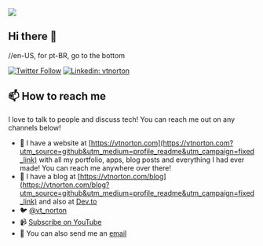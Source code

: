 <img src='https://vtnorton.com/wp-content/themes/vtn_heartthrob/img/pages/partials/vitor.jpg' />

## Hi there 👋

//en-US, for pt-BR, go to the bottom

[![Twitter Follow](https://img.shields.io/twitter/follow/vt_norton?label=Follow)](https://twitter.com/vt_norton)
[![Linkedin: vtnorton](https://img.shields.io/badge/-Vítor%20Norton-blue?style=flat-square&logo=Linkedin&logoColor=white&link=https://www.linkedin.com/in/vtnorton/)](https://www.linkedin.com/in/vtnorton/)
<!--
My name is Lucas Santos (he/him). I'm a [Cloud Developer Advocate](https://developer.microsoft.com/en-us/advocates/lucas-santos) at @microsoft from Brazil! I'm working mostly with containers and Kubernetes along with Node.js and TypeScript! I love Open-Source and I'm a developer since 2011! I love to teach and learn! I'm a former [Microsoft MVP](https://mvp.microsoft.com/en-us/PublicProfile/5003259) and an active [Google Developer Expert](https://developers.google.com/community/experts/directory/profile/profile-lucas_santos).

- :book: I [wrote a book](https://tudosobrekubernetes.tech/?utm_source=github&utm_medium=profile_readme&utm_campaign=fixed_link) about Kubernetes! It's in Portuguese but there are plans for new versions in other languages! Share to your friends if you like it 🤓

I'm also an avid contributor to open source and love to create and develop new projects and ideas! If you want to work with me just drop me a line in any of my social networks below! -->

## 📫 How to reach me

I love to talk to people and discuss tech! You can reach me out on any channels below!

- 🔗 I have a website at [https://vtnorton.com](https://vtnorton.com?utm_source=github&utm_medium=profile_readme&utm_campaign=fixed_link) with all my portfolio, apps, blog posts and everything I had ever made! You can reach me anywhere over there!
- 📝 I have a blog at [https://vtnorton.com/blog](https://vtnorton.com/blog?utm_source=github&utm_medium=profile_readme&utm_campaign=fixed_link) and also at [Dev.to](https://dev.to/vtnorton)
- 🐦 [@vt_norton](https://twitter.com/vt_norton)
- 📹 [Subscribe on YouTube](https://www.youtube.com/vtnorton)
- 📧 You can also send me an [email](mailto:vitor@vtnorton.com)
<!--
## ⚡ Fun facts

- I homebrew and I love beer, if you want to buy me a beer for my work (which will always be free) check out the [sponsor link](https://rb.gy/dqhi1t) 🍻
- 📸 I love photography, you can check my non-profit hobbyst work on [Unsplash](https://unsplash.com/@_staticvoid)
- I compiled a [list of useful stuff to know when working with me](https://vtnorton.com)


- 🔭 I’m currently working on ...
- 🌱 I’m currently learning ...
- 👯 I’m looking to collaborate on ...
- 🤔 I’m looking for help with ...
- 💬 Ask me about ...
-->
